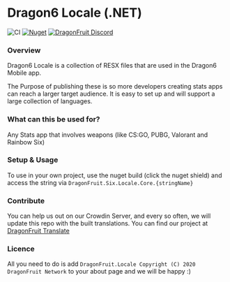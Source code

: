 # Dragon6 Locale (.NET)

![CI](https://github.com/dragonfruitnetwork/Dragon6-Locale/workflows/Publish/badge.svg)
[![Nuget](https://img.shields.io/nuget/v/DragonFruit.Six.Locale)](https://www.nuget.org/packages/DragonFruit.Six.Locale)
[![DragonFruit Discord](https://img.shields.io/discord/482528405292843018?label=Discord&style=popout)](https://discord.gg/VA26u5Z)

### Overview 
Dragon6 Locale is a collection of RESX files that are used in the Dragon6 Mobile app.

The Purpose of publishing these is so more developers creating stats apps can reach a larger target audience.
It is easy to set up and will support a large collection of languages.

### What can this be used for?
Any Stats app that involves weapons (like CS:GO, PUBG, Valorant and Rainbow Six)

### Setup & Usage
To use in your own project, use the nuget build (click the nuget shield) and access the string via `DragonFruit.Six.Locale.Core.{stringName}`

### Contribute
You can help us out on our Crowdin Server, and every so often, we will update this repo with the built translations. You can find our project at [DragonFruit Translate](https://translate.dragonfruit.network)

### Licence
All you need to do is add `DragonFruit.Locale Copyright (C) 2020 DragonFruit Network` to your about page and we will be happy :)

